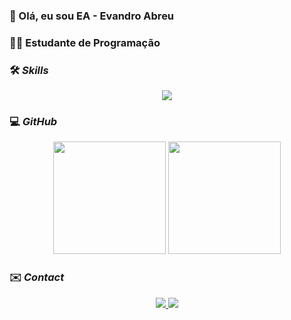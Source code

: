 ### 👋 Olá, eu sou EA - Evandro Abreu

### 🐱‍🏍 Estudante de Programação

### 🛠 _Skills_

<p align="center">
  <a href="https://EvandrocAbreu">
    <img src="https://skillicons.dev/icons?i=vscode,js,html,css,git" />
  </a>
</p>

### 💻 _GitHub_

<div align="center" display="inline block">
  <img height="180em" src="https://github-readme-stats.vercel.app/api?username=EvandrocAbreu&show_icons=true&icon_color=0fb81d&include_all_commits=true&count_private=true&bg_color=18191f&text_color=fff"/>
  <img height="180em" src="https://github-readme-stats.vercel.app/api/top-langs/?username=EvandrocAbreu&layout=compact&bg_color=18191f&text_color=fff"/>
</div>

### ✉️ _Contact_

<div display="inline-block" align="center">
   <a href="https://www.linkedin.com/in/evandrocastroabreu/" target="_blank">
     <img src="https://badgen.net/badge/Linkedin/Linkedin/blue/?icon=https://cdn.jsdelivr.net/gh/devicons/devicon/icons/linkedin/linkedin-original.svg&label"/>         
   </a>
   <a href="https:Evandro" target="_blank">
     <img src="https://img.shields.io/badge/Slack-4A154B?style=for-the-badge&logo=slack&logoColor=white"/>   
   </a>
 </div>

